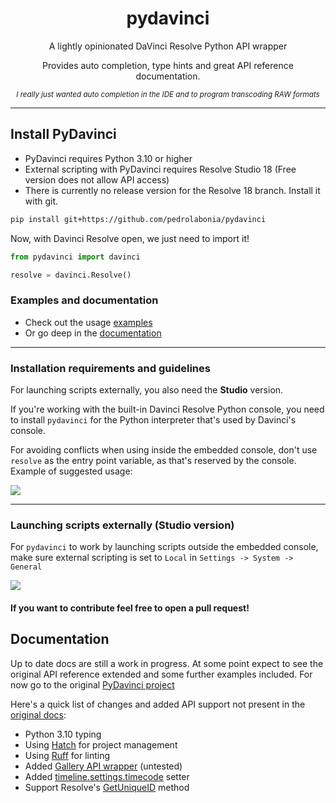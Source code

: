 <h1 align='center'>pydavinci</h1>

<p align='center'>A lightly opinionated DaVinci Resolve Python API wrapper</p>

<p align='center'>Provides auto completion, type hints and great API reference documentation.</p>

<p align='center'><sup><i align='center'>I really just wanted auto completion in the IDE and to program transcoding RAW formats</i></sup></p>

---

## Install PyDavinci

- PyDavinci requires Python 3.10 or higher
- External scripting with PyDavinci requires Resolve Studio 18 (Free version does not allow API access)
- There is currently no release version for the Resolve 18 branch. Install it with git.

```bash
pip install git+https://github.com/pedrolabonia/pydavinci
```

Now, with Davinci Resolve open, we just need to import it!

```python
from pydavinci import davinci

resolve = davinci.Resolve()
```

### Examples and documentation

- Check out the usage [examples](https://pedrolabonia.github.io/pydavinci/examples/premiereproxies/)
- Or go deep in the [documentation](https://pedrolabonia.github.io/pydavinci/resolve/)

---

### Installation requirements and guidelines

For launching scripts externally, you also need the __Studio__ version.

If you're working with the built-in Davinci Resolve Python console, you need to install ``pydavinci`` for the Python interpreter that's used by Davinci's console.

For avoiding conflicts when using inside the embedded console, don't use `resolve` as the entry point variable, as that's reserved by the console. Example of suggested usage:

<img src=https://user-images.githubusercontent.com/4316044/164998485-8a4e6fa7-3f8c-436c-b9ab-43350a3e6766.png />

---

### Launching scripts externally (Studio version)


For `pydavinci` to work by launching scripts outside the embedded console, make sure external scripting is set to `Local` in `Settings -> System -> General`

<img src=https://user-images.githubusercontent.com/4316044/164954498-de350d02-0458-478d-a766-6404b7a8a75b.png />

#### If you want to contribute feel free to open a pull request!

## Documentation
Up to date docs are still a work in progress. At some point expect to see the original API reference extended and some further examples included. For now go to the original [PyDavinci project](https://github.com/pedrolabonia/pydavinci)

Here's a quick list of changes and added API support not present in the [original docs](https://pedrolabonia.github.io/pydavinci/resolve/):

- Python 3.10 typing
- Using [Hatch](https://hatch.pypa.io/latest/) for project management
- Using [Ruff](https://github.com/charliermarsh/ruff) for linting
- Added [Gallery API wrapper](https://github.com/in03/pydavinci/commit/10e7be6b4a4f538c2dec948857a7e3b1af9181a0) (untested)
- Added [timeline.settings.timecode](https://github.com/in03/pydavinci/commit/67bb10f07414df040c511ff781cacd5c1d2eda4c) setter
- Support Resolve's [GetUniqueID](https://github.com/in03/pydavinci/commit/f7520595a3708a0ca2b64a151de014c9b61b7318) method



